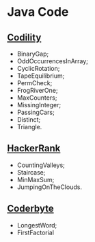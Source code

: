 # Java Code

## [Codility](https://www.codility.com/)

* BinaryGap;
* OddOccurrencesInArray;
* CyclicRotation;
* TapeEquilibrium;
* PermCheck;
* FrogRiverOne;
* MaxCounters;
* MissingInteger;
* PassingCars;
* Distinct;
* Triangle.

## [HackerRank](https://www.hackerrank.com/)

* CountingValleys;
* Staircase;
* MinMaxSum;
* JumpingOnTheClouds.

## [Coderbyte](https://www.coderbyte.com/)

* LongestWord;
* FirstFactorial



